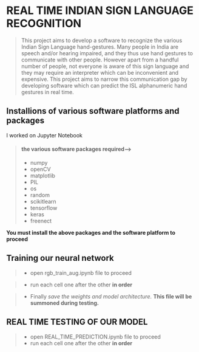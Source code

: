 # REAL TIME INDIAN SIGN LANGUAGE RECOGNITION
> This project aims to develop a software to recognize the various Indian Sign Language hand-gestures.
> Many people in India are speech and/or hearing impaired, and they thus use hand gestures to communicate with other people. However apart from a handful number of people, not everyone is aware of this sign language and they may require an interpreter which can be inconvenient and expensive. This project aims to narrow this communication gap by developing software which can predict the ISL alphanumeric hand gestures in real time.

## Installions of various software platforms and packages

I worked on Jupyter Notebook

> #### the various software packages required-->
> - numpy
> - openCV
> - matplotlib
> - PIL
> - os
> - random
> - scikitlearn
> - tensorflow
> - keras
> - freenect

**__You must install the above packages and the software platform to proceed__**


## Training our neural network 

> - open rgb_train_aug.ipynb file to proceed

> - run each cell one after the other **in order**

> - Finally *save the weights and model architecture.* __This file will be summoned during testing.__


## REAL TIME TESTING OF OUR MODEL
> - open REAL_TIME_PREDICTION.ipynb file to proceed
> - run each cell one after the other **in order** 
